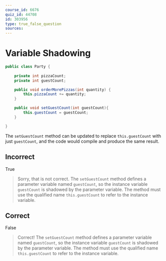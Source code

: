 ```yaml
---
course_id: 6676
quiz_id: 44708
id: 303956
type: true_false_question
sources:
---
```


# Variable Shadowing

```java
public class Party {
    
    private int pizzaCount;
    private int guestCount;

    public void orderMorePizzas(int quantity) {
        this.pizzaCount += quantity;
    }

    public void setGuestCount(int guestCount){
        this.guestCount = guestCount;
    }

}
```

The `setGuestCount` method can be updated to replace `this.guestCount`
with just `guestCount`, and the code would compile and
produce the same result.

## Incorrect

True

> Sorry, that is not correct.  The `setGuestCount` method defines a parameter variable
> named `guestCount`, so the instance variable `guestCount` is shadowed by the
> parameter variable.  The method must use the qualified name
> `this.guestCount` to refer to the instance variable.

## Correct

False

> Correct!  The `setGuestCount` method defines a parameter variable
> named `guestCount`, so the instance variable `guestCount` is shadowed by the
> parameter variable.  The method must use the qualified name
> `this.guestCount` to refer to the instance variable.
